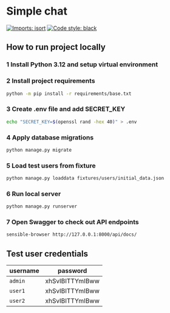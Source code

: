 # Simple chat

[![Imports: isort](https://img.shields.io/badge/%20imports-isort-%231674b1?style=flat&labelColor=ef8336)](https://pycqa.github.io/isort/)
[![Code style: black](https://img.shields.io/badge/code%20style-black-000000.svg)](https://github.com/psf/black)

## How to run project locally

### 1 Install Python 3.12 and setup virtual environment

### 2 Install project requirements

```bash
python -m pip install -r requirements/base.txt
```

### 3 Create .env file and add SECRET_KEY

```bash
echo "SECRET_KEY=$(openssl rand -hex 40)" > .env
```

### 4 Apply database migrations

```bash
python manage.py migrate
```

### 5 Load test users from fixture

```bash
python manage.py loaddata fixtures/users/initial_data.json
```

### 6 Run local server

```bash
python manage.py runserver
```

### 7 Open Swagger to check out API endpoints

```bash
sensible-browser http://127.0.0.1:8000/api/docs/
```

## Test user credentials

| username | password        |
|----------|-----------------|
| `admin`  | xhSvIBITTYmIBww |
| `user1`  | xhSvIBITTYmIBww |
| `user2`  | xhSvIBITTYmIBww |
